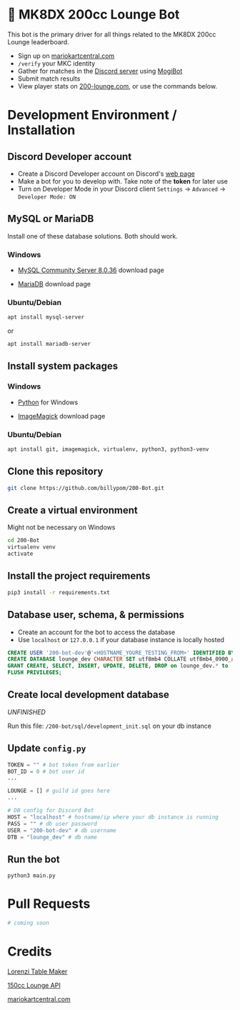 # 🏁 MK8DX 200cc Lounge Bot
This bot is the primary driver for all things related to the MK8DX 200cc Lounge leaderboard.
- Sign up on [mariokartcentral.com](https://www.mariokartcentral.com/)
- `/verify` your MKC identity 
- Gather for matches in the [Discord server](discord.gg/uR3rRzsjhk) using [MogiBot](https://255mp.github.io/)
- Submit match results
- View player stats on [200-lounge.com](https://200-lounge.com), or use the commands below.

# Development Environment / Installation

## Discord Developer account

- Create a Discord Developer account on Discord's [web page](https://discord.com/developers/docs/) 
- Make a bot for you to develop with. Take note of the **token** for later use
- Turn on Developer Mode in your Discord client `Settings` -> `Advanced` -> `Developer Mode: ON`

## MySQL or MariaDB

Install one of these database solutions. Both should work.

### Windows

- [MySQL Community Server 8.0.36](https://dev.mysql.com/downloads/mysql/) download page

- [MariaDB](https://mariadb.org/download) download page

### Ubuntu/Debian

```bash
apt install mysql-server
```
or

```bash
apt install mariadb-server
```

## Install system packages

### Windows

- [Python](https://www.python.org/downloads/windows/) for Windows

- [ImageMagick](https://imagemagick.org/script/download.php) download page

### Ubuntu/Debian

```bash
apt install git, imagemagick, virtualenv, python3, python3-venv
```

## Clone this repository

```bash
git clone https://github.com/billypom/200-Bot.git
```

## Create a virtual environment

Might not be necessary on Windows

```bash
cd 200-Bot
virtualenv venv
activate
```

## Install the project requirements

```bash
pip3 install -r requirements.txt
```

## Database user, schema, & permissions

- Create an account for the bot to access the database
- Use `localhost` or `127.0.0.1` if your database instance is locally hosted

```sql
CREATE USER '200-bot-dev'@'<HOSTNAME_YOURE_TESTING_FROM>' IDENTIFIED BY '<YOUR_PASSWORD_HERE>';
CREATE DATABASE lounge_dev CHARACTER SET utf8mb4 COLLATE utf8mb4_0900_ai_ci;
GRANT CREATE, SELECT, INSERT, UPDATE, DELETE, DROP on lounge_dev.* to '200-bot-dev'@'<HOSTNAME_YOURE_TESTING_FROM>';
FLUSH PRIVILEGES;
```

## Create local development database

*UNFINISHED*

Run this file: `/200-bot/sql/development_init.sql` on your db instance

## Update `config.py`

```py
TOKEN = "" # bot token from earlier
BOT_ID = 0 # bot user id
...

LOUNGE = [] # guild id goes here
...

# DB config for Discord Bot
HOST = "localhost" # hostname/ip where your db instance is running
PASS = "" # db user password
USER = "200-bot-dev" # db username
DTB = "lounge_dev" # db name
```

## Run the bot

```
python3 main.py
```

# Pull Requests

```bash
# coming soon
```

# Credits
[Lorenzi Table Maker](https://github.com/hlorenzi/mk8d_ocr)

[150cc Lounge API](https://github.com/VikeMK/Lounge-API)

[mariokartcentral.com](https://www.mariokartcentral.com/)
